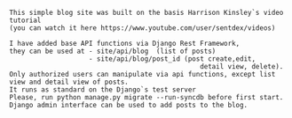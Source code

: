     This simple blog site was built on the basis Harrison Kinsley`s video tutorial 
    (you can watch it here https://www.youtube.com/user/sentdex/videos)

    I have added base API functions via Django Rest Framework,
    they can be used at - site/api/blog  (list of posts)
                        - site/api/blog/post_id (post create,edit, 
                                                    detail view, delete).
    Only authorized users can manipulate via api functions, except list view and detail view of posts.
    It runs as standard on the Django`s test server
    Please, run python manage.py migrate --run-syncdb before first start.
    Django admin interface can be used to add posts to the blog.
